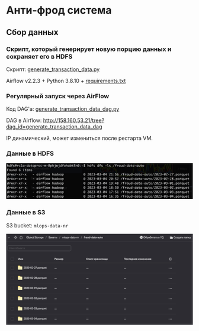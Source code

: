 # Анти-фрод система

## Сбор данных

### Скрипт, который генерирует новую порцию данных и сохраняет его в HDFS

Скрипт: [generate_transaction_data.py](hw3-generate-transaction-data%2Fgenerate_transaction_data.py)

Airflow v2.2.3 + Python 3.8.10 + [requirements.txt](requirements.txt)

### Регулярный запуск через AirFlow

Код DAG'а: [generate_transaction_data_dag.py](hw3-generate-transaction-data%2Fgenerate_transaction_data_dag.py)

DAG в Airflow: http://158.160.53.21/tree?dag_id=generate_transaction_data_dag

IP динамический, может измениться после рестарта VM.

### Данные в HDFS

![Screenshot 2023-03-05 at 00.59.56.png](images%2FScreenshot%202023-03-05%20at%2000.59.56.png)

### Данные в S3

S3 bucket: `mlops-data-nr`

![Screenshot 2023-03-05 at 01.01.06.png](images%2FScreenshot%202023-03-05%20at%2001.01.06.png)
